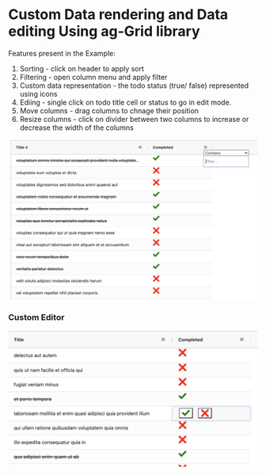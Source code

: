# Custom Data rendering and Data editing Using ag-Grid library

Features present in the Example:

1. Sorting - click on header to apply sort
2. Filtering - open column menu and apply filter
3. Custom data representation - the todo status (true/ false) represented using icons
4. Ediing - single click on todo title cell or status to go in edit mode.
5. Move columns - drag columns to chnage their position
6. Resize columns - click on divider between two columns to increase or decrease the width of the columns

![Example Snapshot](public/exampleGrid.png)

### Custom Editor

![Example Snapshot](public/custom_editor.png)
